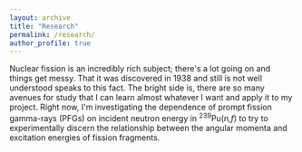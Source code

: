 ```yaml
---
layout: archive
title: "Research"
permalink: /research/
author_profile: true
---
```


Nuclear fission is an incredibly rich subject; there's a lot going on and things get messy. That it was discovered in 1938 and still is not well understood speaks to this fact. The bright side is, there are so many avenues for study that I can learn almost whatever I want and apply it to my project. Right now, I'm investigating the dependence of prompt fission gamma-rays (PFGs) on incident neutron energy in <sup>239</sup>Pu(_n,f_) to try to experimentally discern the relationship between the angular momenta and excitation energies of fission fragments.
